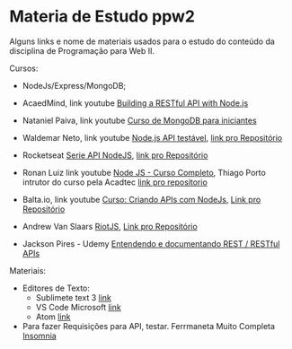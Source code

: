 # Materia de Estudo ppw2
Alguns links e nome de materiais usados para o estudo do conteúdo da disciplina de   Programação para Web II.

Cursos:
- NodeJs/Express/MongoDB;

- AcaedMind, link youtube [Building a RESTful API with Node.js](https://www.youtube.com/watch?v=0oXYLzuucwE&list=PL55RiY5tL51q4D-B63KBnygU6opNPFk_q)
- Nataniel Paiva, link youtube [Curso de MongoDB para iniciantes](https://www.youtube.com/playlist?list=PLxuFqIk29JL0DMM0Z-S9_XEHAexXvhYyb)

- Waldemar Neto, link youtube [Node.js API testável](https://www.youtube.com/playlist?list=PLz_YTBuxtxt74aOA2W8ArqZpsPlxP-JC9), 
    [link pro Repositório](https://github.com/waldemarnt/testable-nodejs-api)

- Rocketseat [Serie API NodeJS](https://www.youtube.com/playlist?list=PL85ITvJ7FLoiXVwHXeOsOuVppGbBzo2dp), 
    [link pro Repositório](https://github.com/RocketSeat/serie-api-rest-node)

- Ronan Luiz link youtube [Node JS - Curso Completo](https://www.youtube.com/playlist?list=PLGnV2JjmTelmnsZ0tPBkMNoEDGXwjgX_f),
    Thiago Porto intrutor do curso pela Acadtec [link pro repositorio](https://github.com/Acadtec/nodejs)
    
- Balta.io, link youtube [Curso: Criando APIs com NodeJs](https://www.youtube.com/playlist?list=PLHlHvK2lnJndvvycjBqQAbgEDqXxKLoqn),
    [Link pro Repositório](https://github.com/balta-io/1972)
    
- Andrew Van Slaars [RiotJS](https://www.youtube.com/playlist?list=PLeSQRYsLv56LsZlgGx6whDcQ4xTDHlTpV),
     [Link pro Repositório](https://github.com/avanslaars/riot_intro_demo.git)

- Jackson Pires - Udemy [Entendendo e documentando REST / RESTful APIs](https://www.udemy.com/restful-apis/)

Materiais:
- Editores de Texto:
    - Sublimete text 3 [link](https://sublimetext.com)    
    - VS Code Microsoft [link](https://code.visualstudio.com/download)
    - Atom [link](https://atom.io/)
- Para fazer Requisições para API, testar. Ferrmaneta Muito Completa [Insomnia](https://insomnia.rest/download/)

